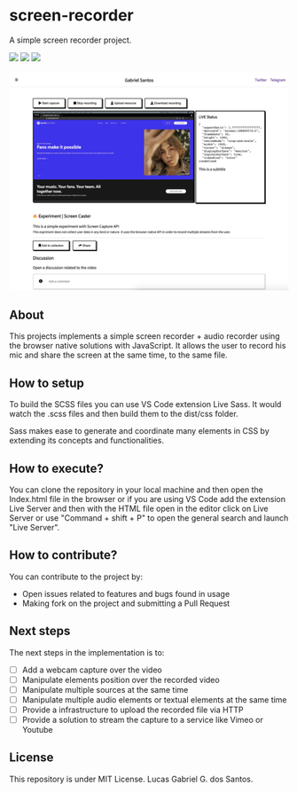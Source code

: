 # screen-recorder
A simple screen recorder project.

<img src="https://img.shields.io/badge/codename-screenrecorder-a"> <img src="https://img.shields.io/badge/version-1.0.0-blue"> <img src="https://img.shields.io/badge/peer%20review-0-red">


![project screenshot](./screenshots/screenshot.png)
## About 

This projects implements a simple screen recorder + audio recorder using the browser native solutions with JavaScript. It allows the user to record his mic and share the screen at the same time, to the same file.
## How to setup 

To build the SCSS files you can use VS Code extension Live Sass. It would watch the .scss files and then build them to the dist/css folder. 

Sass makes ease to generate and coordinate many elements in CSS by extending its concepts and functionalities. 
## How to execute?

You can clone the repository in your local machine and then open the Index.html file in the browser or if you are using VS Code add the extension Live Server and then with the HTML file open in the editor click on Live Server or use "Command + shift + P" to open the general search and launch "Live Server". 

## How to contribute? 

You can contribute to the project by:

- Open issues related to features and bugs found in usage 
- Making fork on the project and submitting a Pull Request 

## Next steps 
The next steps in the implementation is to:

-[ ] Add a webcam capture over the video 
-[ ] Manipulate elements position over the recorded video 
-[ ] Manipulate multiple sources at the same time 
-[ ] Manipulate multiple audio elements or textual elements at the same time 
-[ ] Provide a infrastructure to upload the recorded file via HTTP 
-[ ] Provide a solution to stream the capture to a service like Vimeo or Youtube
## License 

This repository is under MIT License. Lucas Gabriel G. dos Santos. 
